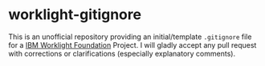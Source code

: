 worklight-gitignore
===================

This is an unofficial repository providing an initial/template `.gitignore` file for a [IBM Worklight Foundation](http://www-03.ibm.com/software/products/en/worklight-foundation) Project. I will gladly accept any pull request with corrections or clarifications (especially explanatory comments).

